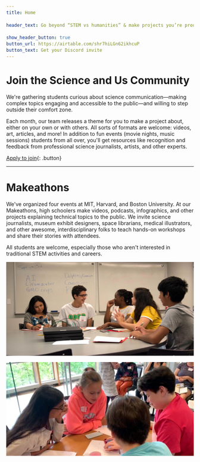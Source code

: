 ```yaml
---
title: Home

header_text: Go beyond “STEM vs humanities” & make projects you’re proud of

show_header_button: true
button_url: https://airtable.com/shr7hiLGn62ikhcuP
button_text: Get your Discord invite
---
```


# Join the Science and Us Community

We're gathering students curious about science communication—making complex topics engaging and accessible to the public—and willing to step outside their comfort zone.

Each month, our team releases a theme for you to make a project about, either on your own or with others. All sorts of formats are welcome: videos, art, articles, and more! In addition to fun events (movie nights, music sessions) students from all over, you'll get resources like recognition and feedback from professional science journalists, artists, and other experts.

[Apply to join](https://airtable.com/shr7hiLGn62ikhcuP){: .button}

---

# Makeathons

We've organized four events at MIT, Harvard, and Boston University. At our Makeathons, high schoolers make videos, podcasts, infographics, and other projects explaining technical topics to the public. We invite science journalists, museum exhibit designers, space librarians, medical illustrators, and other awesome, interdisciplinary folks to teach hands-on workshops and share their stories with attendees.

All students are welcome, especially those who aren't interested in traditional STEM activities and careers.

<div class="grid two-columns" markdown="1">

![](/assets/1.jpg)

![](/assets/2.jpg)

</div>